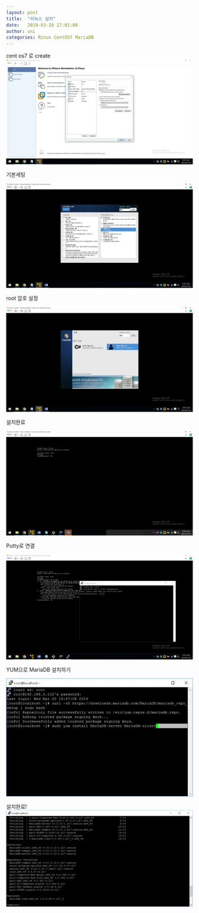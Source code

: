 ```yaml
---
layout: post
title:  "리눅스 설치"
date:   2019-03-20 17:01:00
author: uni
categories: Rinux CentOS7 MariaDB
---
```


cent os7 로 create
<img  src="/assets/images/ri1.jpg">


기본세팅

<img  src="/assets/images/ri2.jpg">

root 암호 설정

<img  src="/assets/images/ri3.jpg">

설치완료

<img  src="/assets/images/ri4.jpg">

Putty로 연결

<img  src="/assets/images/ri5.jpg">



YUM으로 MariaDB 설치하기



<img  src="/assets/images/ri7.jpg">

설치완료!
<img  src="/assets/images/ri6.jpg">
















